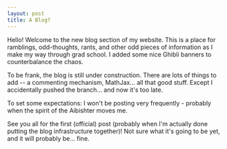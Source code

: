 ```yaml
---
layout: post
title: A Blog? 
---
```


Hello! Welcome to the new blog section of my website. 
This is a place for ramblings, odd-thoughts, rants, and other odd pieces
of information as I make my way through grad school. 
I added some nice Ghibli banners to counterbalance the chaos.

To be frank, the blog is still under construction. There are lots of things to add --
a commenting mechanism, MathJax... all that good stuff. Except I accidentally pushed the branch... and 
now it's too late.

To set some expectations: I won't be posting very frequently - probably when
the spirit of the Aibishter moves me. 

See you all for the first (official) post (probably when I'm actually done putting the blog infrastructure together)! 
Not sure what it's going to be yet, and it will probably be... fine.

